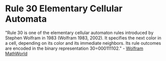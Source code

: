 # Rule 30 Elementary Cellular Automata
"Rule 30 is one of the elementary cellular automaton rules introduced by Stephen Wolfram in 1983 (Wolfram 1983, 2002). It specifies the next color in a cell, depending on its color and its immediate neighbors. Its rule outcomes are encoded in the binary representation 30=000111102." - [Wolfram MathWorld](https://mathworld.wolfram.com/Rule30.html)
